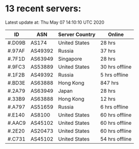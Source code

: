 # 13 recent servers:

Latest update at: Thu May 07 14:10:10 UTC 2020

| ID | ASN | Server Country | Online |
| -- | --- | -------------- | ------ |
| #.D09B | AS174 | United States | 28 hrs |
| #.97AF | AS49392 | Russia | 37 hrs |
| #.7F1D | AS63949 | Singapore | 28 hrs |
| #.9FC3 | AS53889 | United States | 30 hrs offline |
| #.1F2B | AS49392 | Russia | 5 hrs offline |
| #.BD3E | AS63888 | Hong Kong | 847 hrs |
| #.2A79 | AS63949 | Japan | 28 hrs |
| #.33B9 | AS63888 | Hong Kong | 12 hrs |
| #.A797 | AS51659 | Russia | 6 hrs offline |
| #.E140 | AS8100 | United States | 60 hrs offline |
| #.AAC9 | AS45102 | United States | 60 hrs offline |
| #.2E20 | AS20473 | United States | 60 hrs offline |
| #.C731 | AS45102 | United States | 54 hrs offline |

